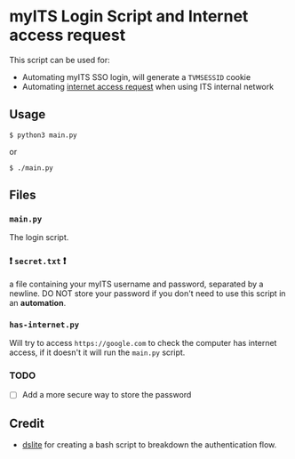 # myITS Login Script and Internet access request

This script can be used for:

- Automating myITS SSO login, will generate a `TVMSESSID` cookie
- Automating [internet access request](https://myits-app.its.ac.id/internet/index.php) when using ITS internal network

## Usage

```
$ python3 main.py
```

or

```
$ ./main.py
```

## Files

### `main.py`
The login script.

### ❗ `secret.txt` ❗
a file containing your myITS username and password, separated by a newline. DO NOT store your password if you don't need to use this script in an **automation**.


### `has-internet.py`

Will try to access `https://google.com` to check the computer has internet access, if it doesn't it will run the `main.py` script.


### TODO

- [ ] Add a more secure way to store the password


## Credit

- [dslite](https://github.com/dslite) for creating a bash script to breakdown the authentication flow.
